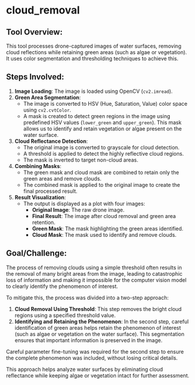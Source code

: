 # cloud_removal
## Tool Overview:
This tool processes drone-captured images of water surfaces, removing cloud reflections while retaining green areas (such as algae or vegetation). It uses color segmentation and thresholding techniques to achieve this.
## Steps Involved:
1. **Image Loading**: The image is loaded using OpenCV (`cv2.imread`).
2. **Green Area Segmentation**:
   - The image is converted to HSV (Hue, Saturation, Value) color space using `cv2.cvtColor`.
   - A mask is created to detect green regions in the image using predefined HSV values (`lower_green` and `upper_green`). This mask allows us to identify and retain vegetation or algae present on the water surface.
3. **Cloud Reflectance Detection**:
   - The original image is converted to grayscale for cloud detection.
   - A threshold is applied to detect the highly reflective cloud regions.
   - The mask is inverted to target non-cloud areas.
4. **Combining Masks**:
   - The green mask and cloud mask are combined to retain only the green areas and remove clouds.
   - The combined mask is applied to the original image to create the final processed result.
5. **Result Visualization**:
   - The output is displayed as a plot with four images:
     - **Original Image**: The raw drone image.
     - **Final Result**: The image after cloud removal and green area retention.
     - **Green Mask**: The mask highlighting the green areas identified.
     - **Cloud Mask**: The mask used to identify and remove clouds.
## Goal/Challenge:
The process of removing clouds using a simple threshold often results in the removal of many bright areas from the image, leading to catastrophic loss of information and making it impossible for the computer vision model to clearly identify the phenomenon of interest.

To mitigate this, the process was divided into a two-step approach:
1. **Cloud Removal Using Threshold**: This step removes the bright cloud regions using a specified threshold value.
2. **Identifying and Retaining the Phenomenon**: In the second step, careful identification of green areas helps retain the phenomenon of interest (such as algae or vegetation on the water surface). This segmentation ensures that important information is preserved in the image.

Careful parameter fine-tuning was required for the second step to ensure the complete phenomenon was included, without losing critical details.

This approach helps analyze water surfaces by eliminating cloud reflectance while keeping algae or vegetation intact for further assessment.
